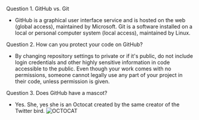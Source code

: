 Question 1. GitHub vs. Git

- GitHub is a graphical user interface service and is hosted on the web (global access), maintained by Microsoft. Git is a software installed on a local or personal computer system (local access), maintained by Linux.

Question 2. How can you protect your code on GitHub? 

- By changing repository settings to private or if it's public, do not include login credentials and other highly sensitive information in code accessible to the public. Even though your work comes with no permissions, someone cannot legally use any part of your project in their code, unless permission is given. 

Question 3. Does GitHub have a mascot?

- Yes. She, yes she is an Octocat created by the same creator of the Twitter bird. 
![OCTOCAT](https://miro.medium.com/max/325/1*ekOYsVAtOKFeeJyhv5NVhA.jpeg)

